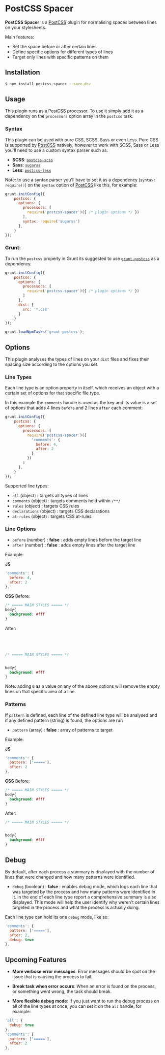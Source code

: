 # PostCSS Spacer

__PostCSS Spacer__ is a [PostCSS] plugin for normalising spaces between lines on your stylesheets.

Main features:
- Set the space before or after certain lines
- Define specific options for different types of lines
- Target only lines with specific patterns on them

## Installation

```bash
$ npm install postcss-spacer --save-dev
```

## Usage

This plugin runs as a [PostCSS] processor. To use it simply add it as a dependency on the `processors` option array in the `postcss` task.

### Syntax

This plugin can be used with pure CSS, SCSS, Sass or even Less. Pure CSS is supported by [PostCSS] natively, however to work with SCSS, Sass or Less you'll need to use a custom syntax parser such as:

- __SCSS__: [`postcss-scss`]
- __Sass__: [`sugarss`]
- __Less__: [`postcss-less`]

Note: to use a syntax parser you'll have to set it as a dependency (`syntax: require()`) on the `syntax` option of [PostCSS] like this, for example:

```js
grunt.initConfig({
    postcss: {
      options: {
        processors: [
          require('postcss-spacer')({ /* plugin options */ })
        ],
        syntax: require('sugarss')
      },
    }
});
```

### Grunt:

To run the `postcss` properly in Grunt its suggested to use [`grunt-postcss`] as a dependency.

```js
grunt.initConfig({
    postcss: {
      options: {
        processors: [
          require('postcss-spacer')({ /* plugin options */ })
        ]
      },
      dist: {
        src: '*.css'
      }
    }
});

grunt.loadNpmTasks('grunt-postcss');
```

## Options

This plugin analyses the types of lines on your `dist` files and fixes their spacing size according to the options you set.

### Line Types

Each line type is an option property in itself, which receives an object with a certain set of options for that specific file type.

In this example the `comments` handle is used as the key and its value is a set of options that adds 4 lines `before` and 2 lines `after` each comment:

```js
grunt.initConfig({
    postcss: {
      options: {
        processors: [
          require('postcss-spacer')({
            'comments': {
              before: 4,
              after: 2
            }
          })
        ]
      },
    }
});
```

Supported line types:

- `all` (object) : targets all types of lines
- `comments` (object) : targets comments held within `/**/`
- `rules` (object) : targets CSS rules
- `declarations` (object) : targets CSS declarations
- `at-rules` (object) : targets CSS at-rules

### Line Options

- `before` (number) : **false** : adds empty lines before the target line
- `after` (number) : **false** : adds empty lines after the target line

Example: 

__JS__
```js
'comments': {
  before: 4,
  after: 2
},
```

__CSS__
Before:
```css
/* ===== MAIN STYLES ===== */
body{
  background: #fff
}
```
After:
```css




/* ===== MAIN STYLES ===== */


body{
  background: #fff
}
```

Note: adding `0` as a value on any of the above options will remove the empty lines on that specific area of a line.

### Patterns

If `pattern` is defined, each line of the defined line type will be analysed and if any defined pattern (string) is found, the options are run

- `pattern` (array) : **false** : array of patterns to target

Example:

__JS__
```js
'comments': {
  pattern: ['====='],
  after: 2
},
```

__CSS__
Before:
```css
/* ===== MAIN STYLES ===== */
body{
  background: #fff
}
```
After:
```css
/* ===== MAIN STYLES ===== */


body{
  background: #fff
}
```

## Debug

By default, after each process a summary is displayed with the number of lines that were changed and how many patterns were identified.

- `debug` (boolean) : **false** : enables debug mode, which logs each line that was targeted by the process and how many patterns were identified in it. In the end of each line type report a comprehensive summary is also displayed. This mode will help the user identify why weren't certain lines targeted in the process and what the process is actually doing.

Each line type can hold its one `debug` mode, like so:

```js
'comments': {
  pattern: ['====='],
  after: 2,
  debug: true
},
```

## Upcoming Features

- **More verbose error messages**: Error messages should be spot on the issue that is causing the process to fail.

- **Break task when error occurs**: When an error is found on the process, or something went wrong, the task should break.

- **More flexible debug mode**: If you just want to run the debug process on all of the line types at once, you can set it on the `all` handle, for example:

```js
'all': {
  debug: true
},
'comments': {
  pattern: ['====='],
  after: 2
},
```

[PostCSS]: https://github.com/postcss/postcss
[`postcss-sorting`]: https://github.com/hudochenkov/postcss-sorting
[`postcss-scss`]: https://github.com/postcss/postcss-scss
[`postcss-less`]: https://github.com/shellscape/postcss-less
[`grunt-postcss`]: https://github.com/nDmitry/grunt-postcss
[`sugarss`]: https://github.com/postcss/sugarss